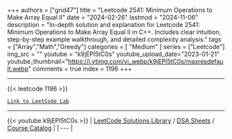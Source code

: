 
+++
authors = ["grid47"]
title = "Leetcode 2541: Minimum Operations to Make Array Equal II"
date = "2024-02-26"
lastmod = "2024-11-06"
description = "In-depth solution and explanation for Leetcode 2541: Minimum Operations to Make Array Equal II in C++. Includes clear intuition, step-by-step example walkthrough, and detailed complexity analysis."
tags = ["Array","Math","Greedy"]
categories = [
    "Medium"
]
series = ["Leetcode"]
img_src = ""
youtube = "k9jEPl5tC0s"
youtube_upload_date="2023-01-21"
youtube_thumbnail="https://i.ytimg.com/vi_webp/k9jEPl5tC0s/maxresdefault.webp"
comments = true
index = 1196
+++



---
{{< leetcode 1196 >}}

[`Link to LeetCode Lab`](https://leetcode.com/problems/minimum-operations-to-make-array-equal-ii/description/)

---
{{< youtube k9jEPl5tC0s >}}
| [LeetCode Solutions Library](https://grid47.xyz/leetcode/) / [DSA Sheets](https://grid47.xyz/sheets/) / [Course Catalog](https://grid47.xyz/courses/) |
| --- |
